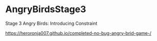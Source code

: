 # AngryBirdsStage3
Stage 3 Angry Birds: Introducing Constraint

https://heroronja007.github.io/completed-no-bug-angry-brid-game-/
